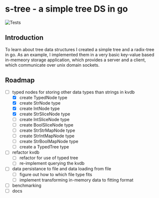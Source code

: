 # s-tree - a simple tree DS in go

![Tests](https://github.com/philmish/s-tree/actions/workflows/go.yml/badge.svg)

## Introduction
To learn about tree data structures I created a simple tree and
a radix-tree in go. As an example, I implemented them in a very basic
key-value based in-memeory storage application, which provides a server and
a client, which communicate over unix domain sockets.

## Roadmap

- [ ] typed nodes for storing other data types than strings in kvdb
    - [x] create TypedNode type
    - [x] create StrNode type
    - [x] create IntNode type
    - [x] create StrSliceNode type
    - [ ] create IntSliceNode type
    - [ ] create BoolSliceNode type
    - [ ] create StrStrMapNode type
    - [ ] create StrIntMapNode type
    - [ ] create StrBoolMapNode type
    - [ ] create a TypedTree type
- [ ] refactor kvdb
    - [ ] refactor for use of typed tree
    - [ ] re-implement querying the kvdb
- [ ] data persistance to file and data loading from file 
    - [ ] figure out how to which file type fits
    - [ ] implement transforming in-memory data to fitting format
- [ ] benchmarking
- [ ] docs

